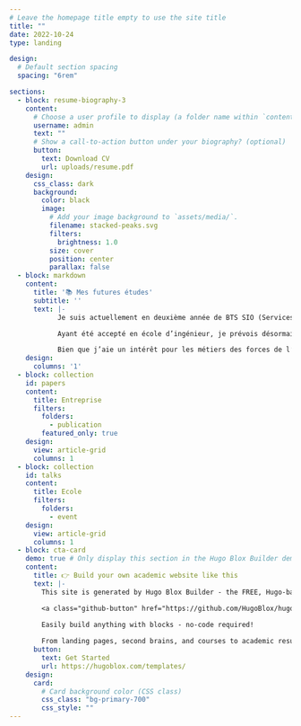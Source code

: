 ```yaml
---
# Leave the homepage title empty to use the site title
title: ""
date: 2022-10-24
type: landing

design:
  # Default section spacing
  spacing: "6rem"

sections:
  - block: resume-biography-3
    content:
      # Choose a user profile to display (a folder name within `content/authors/`)
      username: admin
      text: ""
      # Show a call-to-action button under your biography? (optional)
      button:
        text: Download CV
        url: uploads/resume.pdf
    design:
      css_class: dark
      background:
        color: black
        image:
          # Add your image background to `assets/media/`.
          filename: stacked-peaks.svg
          filters:
            brightness: 1.0
          size: cover
          position: center
          parallax: false
  - block: markdown
    content:
      title: '📚 Mes futures études'
      subtitle: ''
      text: |-
            Je suis actuellement en deuxième année de BTS SIO (Services Informatiques aux Organisations), option SLAM (Solutions Logicielles et Applications Métier). Cette formation m’a permis d’explorer plusieurs aspects de l’informatique, notamment le développement et la gestion d’applications.

            Ayant été accepté en école d’ingénieur, je prévois désormais de poursuivre dans cette voie pour approfondir mes compétences et me spécialiser davantage. Mon objectif est d’acquérir une expertise solide dans l’informatique et de maximiser mes opportunités professionnelles dans ce domaine.

            Bien que j’aie un intérêt pour les métiers des forces de l’ordre, ce projet est désormais secondaire, et je me concentre pleinement sur mon parcours en ingénierie.
    design:
      columns: '1'
  - block: collection
    id: papers
    content:
      title: Entreprise
      filters:
        folders:
          - publication
        featured_only: true
    design:
      view: article-grid
      columns: 1
  - block: collection
    id: talks
    content:
      title: Ecole
      filters:
        folders:
          - event
    design:
      view: article-grid
      columns: 1
  - block: cta-card
    demo: true # Only display this section in the Hugo Blox Builder demo site
    content:
      title: 👉 Build your own academic website like this
      text: |-
        This site is generated by Hugo Blox Builder - the FREE, Hugo-based open source website builder trusted by 250,000+ academics like you.

        <a class="github-button" href="https://github.com/HugoBlox/hugo-blox-builder" data-color-scheme="no-preference: light; light: light; dark: dark;" data-icon="octicon-star" data-size="large" data-show-count="true" aria-label="Star HugoBlox/hugo-blox-builder on GitHub">Star</a>

        Easily build anything with blocks - no-code required!
        
        From landing pages, second brains, and courses to academic resumés, conferences, and tech blogs.
      button:
        text: Get Started
        url: https://hugoblox.com/templates/
    design:
      card:
        # Card background color (CSS class)
        css_class: "bg-primary-700"
        css_style: ""
---
```

